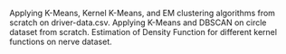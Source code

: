 Applying K-Means, Kernel K-Means, and EM clustering algorithms from scratch on driver-data.csv. Applying K-Means and DBSCAN on circle dataset from scratch. Estimation of Density Function for different kernel functions on nerve dataset.
